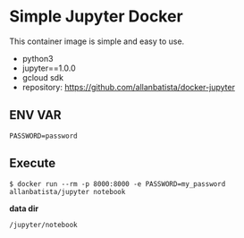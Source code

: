 # Simple Jupyter Docker

This container image is simple and easy to use. 

* python3
* jupyter==1.0.0
* gcloud sdk
* repository: https://github.com/allanbatista/docker-jupyter

## ENV VAR

    PASSWORD=password

## Execute

    $ docker run --rm -p 8000:8000 -e PASSWORD=my_password allanbatista/jupyter notebook

**data dir**

    /jupyter/notebook